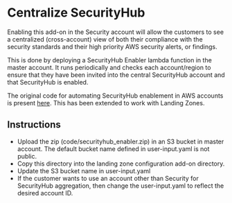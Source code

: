 # Centralize SecurityHub

Enabling this add-on in the Security account will allow the customers to see a centralized (cross-account) view of both their compliance with the security standards and their high priority AWS security alerts, or findings.

This is done by deploying a SecurityHub Enabler lambda function in the master account. It runs periodically and checks each account/region to ensure that they have been invited into the central SecurityHub account and that SecurityHub is enabled.

The original code for automating SecurityHub enablement in AWS accounts is present [here](https://code.amazon.com/packages/ProServe-SecurityHubCentralized/trees/mainline). This has been extended to work with Landing Zones.

## Instructions

* Upload the zip (code/securityhub_enabler.zip) in an S3 bucket in master account. The default bucket name defined in user-input.yaml is not public.
* Copy this directory into the landing zone configuration add-on directory.
* Update the S3 bucket name in user-input.yaml
* If the customer wants to use an account other than Security for SecurityHub aggregation, then change the user-input.yaml to reflect the desired account ID.
